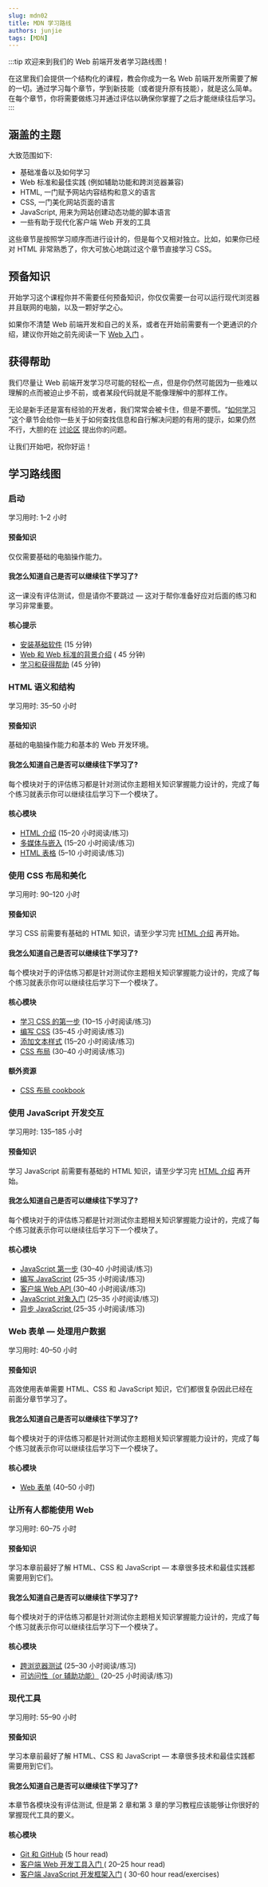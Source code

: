 ```yaml
---
slug: mdn02
title: MDN 学习路线
authors: junjie
tags: [MDN]
---
```


:::tip
欢迎来到我们的 Web 前端开发者学习路线图！

在这里我们会提供一个结构化的课程，教会你成为一名 Web 前端开发所需要了解的一切。通过学习每个章节，学到新技能（或者提升原有技能），就是这么简单。在每个章节，你将需要做练习并通过评估以确保你掌握了之后才能继续往后学习。
:::

<!--truncate-->

## 涵盖的主题

大致范围如下:

- 基础准备以及如何学习
- Web 标准和最佳实践 (例如辅助功能和跨浏览器兼容)
- HTML, 一门赋予网站内容结构和意义的语言
- CSS, 一门美化网站页面的语言
- JavaScript, 用来为网站创建动态功能的脚本语言
- 一些有助于现代化客户端 Web 开发的工具

这些章节是按照学习顺序而进行设计的，但是每个又相对独立。比如，如果你已经对 HTML 非常熟悉了，你大可放心地跳过这个章节直接学习 CSS。

## 预备知识

开始学习这个课程你并不需要任何预备知识，你仅仅需要一台可以运行现代浏览器并且联网的电脑，以及一颗好学之心。

如果你不清楚 Web
前端开发和自己的关系，或者在开始前需要有一个更通识的介绍，建议你开始之前先阅读一下 [Web 入门](https://developer.mozilla.org//docs/Learn/Getting_started_with_the_web)
。

## 获得帮助

我们尽量让 Web 前端开发学习尽可能的轻松一点，但是你仍然可能因为一些难以理解的点而被迫止步不前，或者某段代码就是不能像理解中的那样工作。

无论是新手还是富有经验的开发者，我们常常会被卡住，但是不要慌。“[如何学习](https://developer.mozilla.org//docs/learn/Learning_and_getting_help)
”这个章节会给你一些关于如何查找信息和自行解决问题的有用的提示，如果仍然不行，大胆的在 [讨论区](https://discourse.mozilla.org/c/mdn/learn/) 提出你的问题。

让我们开始吧，祝你好运！

## 学习路线图

### 启动

学习用时: 1–2 小时

#### 预备知识

仅仅需要基础的电脑操作能力。

#### 我怎么知道自己是否可以继续往下学习了?

这一课没有评估测试，但是请你不要跳过 — 这对于帮你准备好应对后面的练习和学习非常重要。

#### 核心提示

- [安装基础软件](https://developer.mozilla.org//docs/Learn/Getting_started_with_the_web/Installing_basic_software) (15 分钟)
- [Web 和 Web 标准的背景介绍](https://developer.mozilla.org/zh-CN/docs/Learn/Getting_started_with_the_web/The_web_and_web_standards) (
  45 分钟)
- [学习和获得帮助](https://developer.mozilla.org/zh-CN/docs/Learn/Learning_and_getting_help) (45 分钟)

### HTML 语义和结构

学习用时: 35–50 小时

#### 预备知识

基础的电脑操作能力和基本的 Web 开发环境。

#### 我怎么知道自己是否可以继续往下学习了?

每个模块对于的评估练习都是针对测试你主题相关知识掌握能力设计的，完成了每个练习就表示你可以继续往后学习下一个模块了。

#### 核心模块

- [HTML 介绍](https://developer.mozilla.org/zh-CN/docs/Learn/HTML/Introduction_to_HTML) (15–20 小时阅读/练习)
- [多媒体与嵌入](https://developer.mozilla.org//docs/Learn/HTML/Multimedia_and_embedding) (15–20 小时阅读/练习)
- [HTML 表格](https://developer.mozilla.org//docs/Learn/HTML/Tables) (5–10 小时阅读/练习)

### 使用 CSS 布局和美化

学习用时: 90–120 小时

#### 预备知识

学习 CSS 前需要有基础的 HTML 知识，请至少学习完 [HTML 介绍](https://developer.mozilla.org/zh-CN/docs/Learn/HTML/Introduction_to_HTML) 再开始。

#### 我怎么知道自己是否可以继续往下学习了?

每个模块对于的评估练习都是针对测试你主题相关知识掌握能力设计的，完成了每个练习就表示你可以继续往后学习下一个模块了。

#### 核心模块

- [学习 CSS 的第一步](https://developer.mozilla.org//docs/Learn/CSS/First_steps) (10–15 小时阅读/练习)
- [编写 CSS](https://developer.mozilla.org//docs/Learn/CSS/Building_blocks) (35–45 小时阅读/练习)
- [添加文本样式](https://developer.mozilla.org//docs/Learn/CSS/Styling_text) (15–20 小时阅读/练习)
- [CSS 布局](https://developer.mozilla.org//docs/Learn/CSS/CSS_layout) (30–40 小时阅读/练习)

#### 额外资源

- [CSS 布局 cookbook](https://developer.mozilla.org/zh-CN/docs/Web/CSS/Layout_cookbook)

### 使用 JavaScript 开发交互

学习用时: 135–185 小时

#### 预备知识

学习 JavaScript 前需要有基础的 HTML 知识，请至少学习完 [HTML 介绍](https://developer.mozilla.org/zh-CN/docs/Learn/HTML/Introduction_to_HTML)
再开始。

#### 我怎么知道自己是否可以继续往下学习了?

每个模块对于的评估练习都是针对测试你主题相关知识掌握能力设计的，完成了每个练习就表示你可以继续往后学习下一个模块了。

#### 核心模块

- [JavaScript 第一步](https://developer.mozilla.org//docs/Learn/JavaScript/First_steps) (30–40 小时阅读/练习)
- [编写 JavaScript](https://developer.mozilla.org//docs/learn/JavaScript/Building_blocks) (25–35 小时阅读/练习)
- [客户端 Web API ](https://developer.mozilla.org//docs/Learn/JavaScript/Client-side_web_APIs)(30–40 小时阅读/练习)
- [JavaScript 对象入门](https://developer.mozilla.org//docs/Learn/JavaScript/Objects) (25–35 小时阅读/练习)
- [异步 JavaScript ](https://developer.mozilla.org//docs/Learn/JavaScript/Asynchronous)(25–35 小时阅读/练习)

### Web 表单 — 处理用户数据

学习用时: 40–50 小时

#### 预备知识

高效使用表单需要 HTML、CSS 和 JavaScript 知识，它们都很复杂因此已经在前面分章节学习了。

#### 我怎么知道自己是否可以继续往下学习了?

每个模块对于的评估练习都是针对测试你主题相关知识掌握能力设计的，完成了每个练习就表示你可以继续往后学习下一个模块了。

#### 核心模块

- [Web 表单](https://developer.mozilla.org//docs/Learn/Forms) (40–50 小时)

### 让所有人都能使用 Web

学习用时: 60–75 小时

#### 预备知识

学习本章前最好了解 HTML、CSS 和 JavaScript — 本章很多技术和最佳实践都需要用到它们。

#### 我怎么知道自己是否可以继续往下学习了?

每个模块对于的评估练习都是针对测试你主题相关知识掌握能力设计的，完成了每个练习就表示你可以继续往后学习下一个模块了。

#### 核心模块

- [跨浏览器测试](https://developer.mozilla.org//docs/Learn/Tools_and_testing/Cross_browser_testing) (25–30 小时阅读/练习)
- [可访问性（or 辅助功能）](https://developer.mozilla.org//docs/learn/Accessibility) (20–25 小时阅读/练习)

### 现代工具

学习用时: 55–90 小时

#### 预备知识

学习本章前最好了解 HTML、CSS 和 JavaScript — 本章很多技术和最佳实践都需要用到它们。

#### 我怎么知道自己是否可以继续往下学习了?

本章节各模块没有评估测试, 但是第 2 章和第 3 章的学习教程应该能够让你很好的掌握现代工具的要义。

#### 核心模块

- [Git 和 GitHub](https://developer.mozilla.org//docs/Learn/Tools_and_testing/GitHub) (5 hour read)
- [客户端 Web 开发工具入门 ](https://developer.mozilla.org/zh-CN/docs/Learn/Tools_and_testing/Understanding_client-side_tools)(
  20–25 hour read)
- [客户端 JavaScript 开发框架入门](https://developer.mozilla.org//docs/Learn/Tools_and_testing/Client-side_JavaScript_frameworks) (
  30-60 hour read/exercises)
